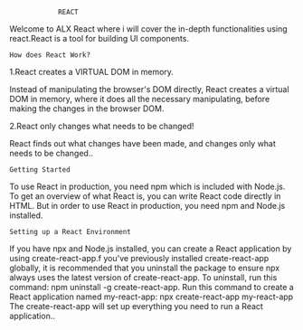 				REACT

Welcome to ALX React where i will cover the in-depth functionalities using react.React is a tool for building UI components.


	How does React Work?
  1.React creates a VIRTUAL DOM in memory.

Instead of manipulating the browser's DOM directly, React creates a virtual DOM in memory, where it does all the necessary manipulating, before making the changes in the browser DOM.

  2.React only changes what needs to be changed!

React finds out what changes have been made, and changes only what needs to be changed..



	Getting Started 
To use React in production, you need npm which is included with Node.js.
To get an overview of what React is, you can write React code directly in HTML.
But in order to use React in production, you need npm and Node.js installed.


	Setting up a React Environment
If you have npx and Node.js installed, you can create a React application by using create-react-app.f you've previously installed create-react-app globally, it is recommended that you uninstall the package to ensure npx always uses the latest version of create-react-app.
To uninstall, run this command: npm uninstall -g create-react-app.
Run this command to create a React application named my-react-app:
	npx create-react-app my-react-app
The create-react-app will set up everything you need to run a React application..

